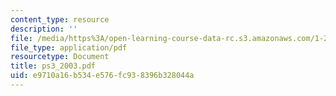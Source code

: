 ```yaml
---
content_type: resource
description: ''
file: /media/https%3A/open-learning-course-data-rc.s3.amazonaws.com/1-224j-carrier-systems-fall-2003/e9710a16b534e576fc938396b328044a_ps3_2003.pdf
file_type: application/pdf
resourcetype: Document
title: ps3_2003.pdf
uid: e9710a16-b534-e576-fc93-8396b328044a
---
```

